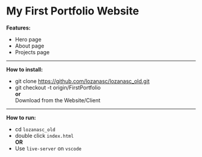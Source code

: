 # My First Portfolio Website
**Features:**  
* Hero page
* About page
* Projects page
***
**How to install:**  
* git clone https://github.com/lozanasc/lozanasc_old.git
* git checkout -t origin/FirstPortfolio  
**or**  
Download from the Website/Client
***
**How to run:**  
* cd `lozanasc_old`  
* double click `index.html`  
**OR**
* Use `live-server` on `vscode`
